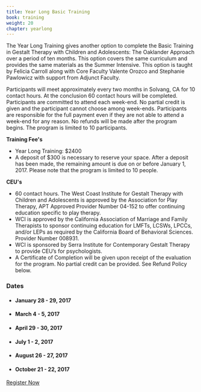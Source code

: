 ```yaml
---
title: Year Long Basic Training
book: training
weight: 20
chapter: yearlong
---
```

<div class="row">
    <div class="col col-sm-6">
        <p>The Year Long Training gives another option to complete the Basic Training in Gestalt Therapy with Children and Adolescents:  The Oaklander Approach over a period of ten months.     This option covers the same curriculum and provides the same materials as the Summer Intensive.  This option is taught by Felicia Carroll along with Core Faculty Valente Orozco and Stephanie Pawlowicz with support from Adjunct Faculty.</p>
        <p>Participants will meet approximately every two months in Solvang, CA for 10 contact hours. At the conclusion 60 contact hours will be completed. Participants are committed to attend each week-end.  No partial credit is given and the participant cannot choose among week-ends.  Participants are responsible for the full payment even if they are not able to attend a week-end for any reason.   No refunds will be made after the program begins. The program is limited to 10 participants.</p>
        <div class="row">
            <div class="col-sm-12">
                <strong>Training Fee's</strong>
                <ul>
                    <li>Year Long Training: $2400</li>
                    <li>A deposit of $300 is necessary to reserve your space. After a deposit has been made, the remaining amount is due on or before January 1, 2017. Please note that the program is limited to 10 people.</li>
                </ul>
                <strong>CEU's</strong>
                <ul>
                    <li>60 contact hours. The West Coast Institute for Gestalt Therapy with Children and Adolescents is approved 	by the Association for Play Therapy, APT Approved Provider Number 04-152 to offer continuing education specific to play therapy.</li>
                    <li>WCI is approved by the California Association of Marriage and Family Therapists to 	sponsor continuing education for LMFTs, LCSWs, LPCCs, and/or LEPs as required by the California Board of Behavioral Sciences. Provider Number 008931.</li>
                    <li>WCI is sponsored by Serra Institute for Contemporary Gestalt Therapy to provide CEU’s for psychologists.</li>
                    <li>A Certificate of Completion will be given upon receipt of the evaluation for the program. No partial credit can be provided. See Refund Policy below.</li>
                </ul>
            </div>
        </div>
    </div>
    <div class="col col-sm-6">
        <div class="panel panel-default">
          <div class="panel-heading">
            <h3 class="panel-title header-title">Dates</h3>
          </div>
          <div class="panel-body">
            <ul class="list-group">
              <li class="list-group-item">
                <h4><strong>January 28 - 29, 2017</strong></h4>
              </li>
              <li class="list-group-item">
                <h4><strong>March 4 - 5, 2017</strong></h4>
              </li>
              <li class="list-group-item">
                <h4><strong>April 29 - 30, 2017</strong></h4>
              </li>
              <li class="list-group-item">
                <h4><strong>July 1 - 2, 2017</strong></h4>
              </li>
              <li class="list-group-item">
                <h4><strong>August 26 - 27, 2017</strong></h4>
              </li>
              <li class="list-group-item">
                <h4><strong>October 21 - 22, 2017</strong></h4>
              </li>
            </ul>
          </div>
          <div class="panel-footer">
            <a href="/register" class="btn btn-primary btn-block">Register Now</a>
          </div>
        </div>
    </div>
</div>
